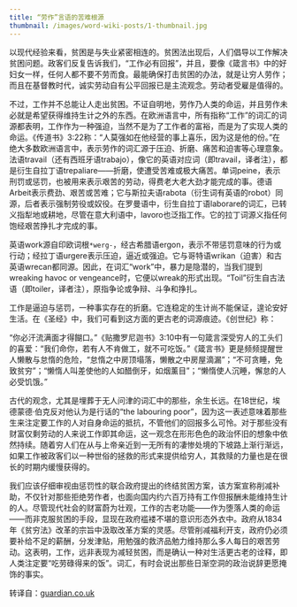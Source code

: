 ```yaml
---
title: “劳作”言语的苦难根源
thumbnail: /images/word-wiki-posts/1-thumbnail.jpg
---
```


以现代经验来看，贫困是与失业紧密相连的。贫困法出现后，人们倡导以工作解决贫困问题。政客们反复告诉我们，“工作必有回报”，并且，要像《箴言书》中的好妇女一样，任何人都不要不劳而食。最能确保打击贫困的办法，就是让穷人劳作；而且在基督教时代，诚实劳动自有公平回报已是主流观念。劳动者受雇是值得的。

<!--more-->

不过，工作并不总能让人走出贫困。不证自明地，劳作乃人类的命运，并且劳作未必就是希望获得维持生计之外的东西。在欧洲语言中，所有指称“工作”的词汇的词源都表明，工作作为一种强迫，当然不是为了工作者的富裕，而是为了实现人类的命运。《传道书》3:22称：“人莫强如在他经营的事上喜乐，因为这是他的份。”在绝大多数欧洲语言中，表示劳作的词汇源于压迫、折磨、痛苦和迫害等心理意象。法语travail（还有西班牙语trabajo），像它的英语对应词（即travail，译者注），都是衍生自拉丁语trepaliare——折磨，使遭受苦难或极大痛苦。单词peine，表示刑罚或惩罚，也被用来表示艰苦的劳动，得费老大老大劲才能完成的事。德语Arbeit表示费劲、艰苦或苦难；它与斯拉夫语rabota（衍生词有英语的robot）同源，后者表示强制劳役或奴役。在罗曼语中，衍生自拉丁语laborare的词汇，已转义指犁地或耕地，尽管在意大利语中，lavoro也泛指工作。它的拉丁词源义指任何饱经艰苦挣扎才完成的事。

英语work源自印欧词根`*werg-`，经古希腊语ergon，表示不带惩罚意味的行为或行动；经拉丁语urgere表示压迫，逼近或强迫。它与哥特语wrikan（迫害）和古英语wrecan都同源。因此，在词汇“work”中，暴力是隐潜的，当我们提到wreaking havoc or vengeance时，它便以wreak的形式出现。“Toil”衍生自古法语（即toiler，译者注），原指争论或争辩、斗争和挣扎。

工作是逼迫与惩罚，一种事实存在的折磨。它连稳定的生计尚不能保证，遑论安好生活。在《圣经》中，我们可看到这方面的更古老的词源痕迹。《创世纪》称：

“你必汗流满面才得餬口。”《贴撒罗尼迦书》3:10中有一句箴言深受穷人的工头们的喜爱：“我们命你，若有人不肯做工，就不可吃饭。”《箴言书》更是频频提醒世人懒散与怠惰的危险，“怠惰之中房顶塌落，懒散之中房屋滴漏”；“不可贪睡，免致贫穷”；“懒惰人叫差使他的人如醋倒牙，如烟薰目”；“懒惰使人沉睡，懈怠的人必受饥饿。”

古代的观念，尤其是埋葬于无人问津的词汇中的那些，余生长远。在18世纪，埃德蒙德·伯克反对他认为是行话的“the labouring poor”，因为这一表述意味着那些生来注定要工作的人对自身命运的抵抗，不管他们的回报多么可怜。对于那些没有财富仅剩劳动的人来说工作即其命运，这一观念在形形色色的政治怀旧的想象中依然持续。随着穷人们在从与上帝亲近到一无所有的凄惨处境的下坡路上渐行渐远，如果工作被政客们以一种世俗的拯救的形式来提供给穷人，其救赎的力量也是在很长的时期内缓慢获得的。

我们应该仔细审视由惩罚性的联合政府提出的终结贫困方案，该方案宣称削减补助，不仅针对那些拒绝劳作者，也面向国内约六百万持有工作但报酬未能维持生计的人。尽管现代社会的财富蔚为壮观，工作的古老功能——作为堕落人类的命运——而非克服贫困的手段，显现在政府褴褛不堪的意识形态外衣中。政府从1834年《贫穷法》改革的宗旨中汲取改革方案的灵感。尽管削减福利开支，政府仍必须要补给不足的薪酬，分发津贴，用勉强的救济品勉力维持那么多人每日的艰苦劳动。这表明，工作，远非表现为减轻贫困，而是确认一种对生活更古老的诠释，即人类注定要“吃劳碌得来的饭”。词汇，有时会说出那些日渐空洞的政治说辞更愿掩饰的事实。

转译自：[guardian.co.uk](http://www.guardian.co.uk/commentisfree/2013/jan/14/language-labouring-reveals-tortured-roots1)